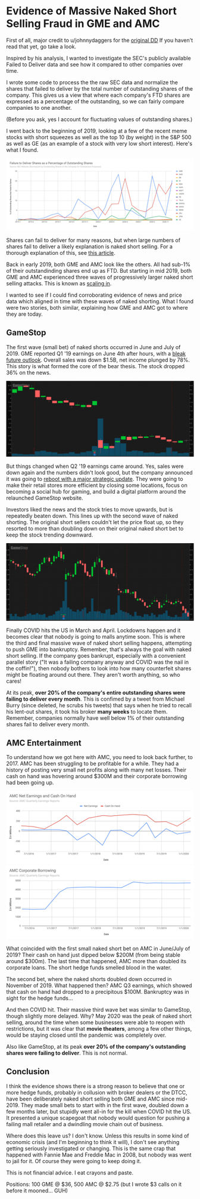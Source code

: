 # Evidence of Massive Naked Short Selling Fraud in GME and AMC

First of all, major credit to u/johnnydaggers for the [original DD](https://www.reddit.com/r/wallstreetbets/comments/l97ykd/the_real_reason_wall_street_is_terrified_of_the/)
If you haven't read that yet, go take a look.

Inspired by his analysis, I wanted to investigate the SEC's publicly available
Failed to Deliver data and see how it compared to other companies over time.

I wrote some code to process the the raw SEC data and normalize the shares that
failed to deliver by the total number of outstanding shares of the company. This
gives us a view that where each company's FTD shares are expressed as a percentage
of the outstanding, so we can fairly compare companies to one another.

(Before you ask, yes I account for fluctuating values of outstanding shares.)

I went back to the beginning of 2019, looking at a few of the recent meme
stocks with short squeezes as well as the top 10 (by weight) in the S&P 500 as
well as GE (as an example of a stock with very low short interest). Here's what
I found.

![Failure to Deliver](failure_to_deliver.png)

Shares can fail to deliver for many reasons, but when large numbers of shares
fail to deliver a likely explanation is naked short selling. For a thorough
explanation of this, see [this article](http://counterfeitingstock.com/CS2.0/CounterfeitingStock.html).

Back in early 2019, both GME and AMC look like the others. All had sub-1% of
their outstandinding shares end up as FTD. But starting in mid 2019, both GME
and AMC experienced three waves of progressively larger naked short selling
attacks. This is known as [scaling in](https://www.investopedia.com/terms/s/scale-in.asp).

I wanted to see if I could find corroborating evidence of news and price data
which aligned in time with these waves of naked shorting. What I found were
two stories, both similar, explaining how GME and AMC got to where they are
today.

## GameStop

The first wave (small bet) of naked shorts occurred in June and July of 2019.
GME reported Q1 '19 earnings on June 4th after hours, with a [bleak future outlook](https://www.washingtonpost.com/business/2019/06/05/gamestop-stock-plunges-nearly-percent-gamers-brace-new-era-consoles/).
Overall sales was down $1.5B, net income plunged by 78%. This story is what
formed the core of the bear thesis. The stock dropped 36% on the news.

![GameStop Q1 19 Earnings](gamestop_q1_2019.png)

But things changed when Q2 '19 earnings came around. Yes, sales were down again
and the numbers didn't look good, but the company announced it was going to
[reboot with a major strategic update](https://www.globenewswire.com/news-release/2019/09/10/1913815/0/en/GameStop-Reports-Second-Quarter-Fiscal-2019-Results.html).
They were going to make their retail stores more efficient by closing some
locations, focus on becoming a social hub for gaming, and build a digital
platform around the relaunched GameStop website.

Investors liked the news and the stock tries to move upwards, but is repeatedly
beaten down. This lines up with the second wave of naked shorting. The original
short sellers couldn't let the price float up, so they resorted to more than
doubling down on their original naked short bet to keep the stock trending
downward.

![Gamestop Q2 19 Earnings](gamestop_q2_2019.png)

Finally COVID hits the US in March and April. Lockdowns happen and it becomes
clear that nobody is going to malls anytime soon. This is where the third
and final massive wave of naked short selling happens, attempting to push
GME into bankruptcy. Remember, that's always the goal with naked short selling.
If the company goes bankrupt, especially with a convenient parallel story
("It was a failing company anyway and COVID was the nail in the coffin!"), then
nobody bothers to look into how many counterfeit shares might be floating
around out there. They aren't worth anything, so who cares!

At its peak, **over 20% of the company's entire outstanding shares were failing
to deliver every month**. This is confimed by a tweet from Michael Burry (since
deleted, he scrubs his tweets) that says when he tried to recall his lent-out
shares, it took his broker **many weeks** to locate them. Remember, companies
normally have well below 1% of their outstanding shares fail to deliver every
month.

## AMC Entertainment

To understand how we got here with AMC, you need to look back further, to 2017.
AMC has been struggling to be profitable for a while. They had a history of
posting very small net profits along with many net losses. Their cash on hand
was hovering around $300M and their corporate borrowing had been going up.

![AMC Net Earnings and Cash on Hand](amc_net_earnings_cash_on_hand.png)
![AMC Corporate Borrowing](amc_corporate_borrowing.png)

What coincided with the first small naked short bet on AMC in June/July of 2019?
Their cash on hand just dipped below $200M (from being stable around $300m).
The last time that happened, AMC more than doubled its corporate loans. The
short hedge funds smelled blood in the water.

The second bet, where the naked shorts doubled down occurred in November of
2019. What happened then? AMC Q3 earnings, which showed that cash on hand had
dropped to a precipitous $100M. Bankruptcy was in sight for the hedge funds...

And then COVID hit. Their massive third wave bet was similar to GameStop,
though slightly more delayed. Why? May 2020 was the peak of naked short selling,
around the time when some businesses were able to reopen with restrictions, but
it was clear that **movie theaters**, among a few other things, would be staying
closed until the pandemic was completely over.

Also like GameStop, at its peak **over 20% of the company's outstanding shares
were failing to deliver**. This is not normal.

## Conclusion

I think the evidence shows there is a strong reason to believe that one or more
hedge funds, probably in collusion with broker dealers or the DTCC, have been
deliberately naked short selling both GME and AMC since mid-2019. They made
small bets to start with in the first wave, doubled down a few months later,
but stupidly went all-in for the kill when COVID hit the US. It presented a
unique scapegoat that nobody would question for pushing a failing mall retailer
and a dwindling movie chain out of business.

Where does this leave us? I don't know. Unless this results in some kind of
economic crisis (and I'm beginning to think it will), I don't see anything
getting seriously investigated or changing. This is the same crap that happened
with Fannie Mae and Freddie Mac in 2008, but nobody was went to jail for it. Of
course they were going to keep doing it.

This is not financial advice. I eat crayons and paste.

Positions: 100 GME @ $36, 500 AMC @ $2.75 (but I wrote $3 calls on it before it
mooned... GUH)
